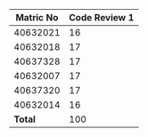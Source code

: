 | Matric No | Code Review 1 |
| ---- | ---- |
| 40632021 | 16 |
| 40632018 | 17 |
| 40637328 | 17 |
| 40632007 | 17 |
| 40637320 | 17 |
| 40632014 | 16 |
| **Total** | 100 |
